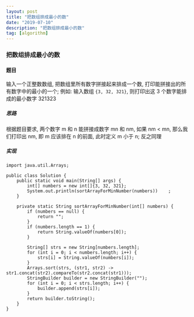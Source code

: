 ```yaml
---
layout: post
title: "把数组排成最小的数"
date: "2019-07-10"
description: "把数组排成最小的数"
tag: [algorithm]
---
```


### 把数组排成最小的数

#### 题目
输入一个正整数数组, 把数组里所有数字拼接起来排成一个数, 打印能拼接出的所有数字中的最小的一个; 例如: 输入数组 `{3, 32, 321}`, 则打印出这 3 个数字能排成的最小数字 321323

##### 思路
根据题目要求, 两个数字 m 和 n 能拼接成数字 mn 和 nm, 如果 nm < mn, 那么我们打印出 nm, 即 m 应该排在 n 的前面, 此时定义 m 小于 n; 反之同理

##### 实现
```
import java.util.Arrays;

public class Solution {
    public static void main(String[] args) {
        int[] numbers = new int[]{3, 32, 321};
        System.out.println(sortArrayForMinNumber(numbers))    ;
    }

    private static String sortArrayForMinNumber(int[] numbers) {
        if (numbers == null) {
            return "";
        }
        if (numbers.length == 1) {
            return String.valueOf(numbers[0]);
        }

        String[] strs = new String[numbers.length];
        for (int i = 0; i < numbers.length; i++) {
            strs[i] = String.valueOf(numbers[i]);
        }
        Arrays.sort(strs, (str1, str2) -> str1.concat(str2).compareTo(str2.concat(str1)));
        StringBuilder builder = new StringBuilder("");
        for (int i = 0; i < strs.length; i++) {
            builder.append(strs[i]);
        }
        return builder.toString();
    }
}
```
